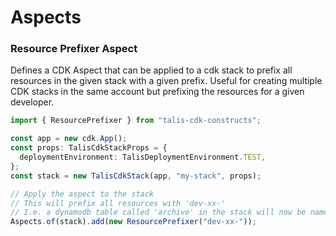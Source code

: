 # Aspects

### Resource Prefixer Aspect

Defines a CDK Aspect that can be applied to a cdk stack to prefix all resources in the given stack with a given prefix. Useful for creating multiple CDK stacks in the same account but prefixing the resources for a given developer.

```ts
import { ResourcePrefixer } from "talis-cdk-constructs";

const app = new cdk.App();
const props: TalisCdkStackProps = {
  deploymentEnvironment: TalisDeploymentEnvironment.TEST,
};
const stack = new TalisCdkStack(app, "my-stack", props);

// Apply the aspect to the stack
// This will prefix all resources with 'dev-xx-'
// I.e. a dynamodb table called 'archive' in the stack will now be named 'dev-xx-archive'
Aspects.of(stack).add(new ResourcePrefixer("dev-xx-"));
```
